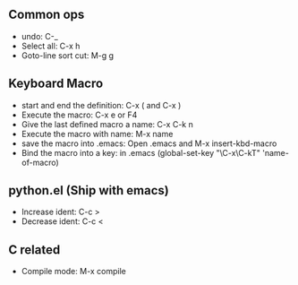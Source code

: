 ## Common ops
* undo: C-_
* Select all: C-x h
* Goto-line sort cut: M-g g

## Keyboard Macro

* start and end the definition: C-x ( and C-x )
* Execute the macro: C-x e or F4
* Give the last defined macro a name: C-x C-k n
* Execute the macro with name: M-x name
* save the macro into .emacs: Open .emacs and M-x insert-kbd-macro
* Bind the macro into a key: in .emacs (global-set-key "\C-x\C-kT" 'name-of-macro)

## python.el (Ship with emacs)
* Increase ident: C-c >
* Decrease ident: C-c <

## C related
* Compile mode: M-x compile

